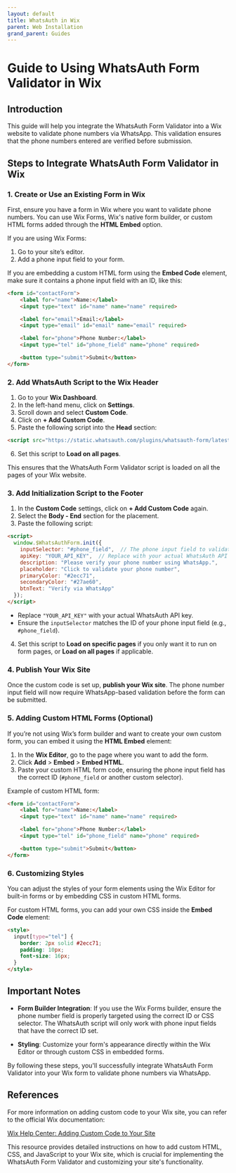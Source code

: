 ```yaml
---
layout: default
title: WhatsAuth in Wix
parent: Web Installation
grand_parent: Guides
---
```


# Guide to Using WhatsAuth Form Validator in Wix

## Introduction

This guide will help you integrate the WhatsAuth Form Validator into a Wix website to validate phone numbers via WhatsApp. This validation ensures that the phone numbers entered are verified before submission.

## Steps to Integrate WhatsAuth Form Validator in Wix

### 1. **Create or Use an Existing Form in Wix**

First, ensure you have a form in Wix where you want to validate phone numbers. You can use Wix Forms, Wix's native form builder, or custom HTML forms added through the **HTML Embed** option.

If you are using Wix Forms:
1. Go to your site’s editor.
2. Add a phone input field to your form.

If you are embedding a custom HTML form using the **Embed Code** element, make sure it contains a phone input field with an ID, like this:

```html
<form id="contactForm">
    <label for="name">Name:</label>
    <input type="text" id="name" name="name" required>

    <label for="email">Email:</label>
    <input type="email" id="email" name="email" required>

    <label for="phone">Phone Number:</label>
    <input type="tel" id="phone_field" name="phone" required>

    <button type="submit">Submit</button>
</form>
```

### 2. **Add WhatsAuth Script to the Wix Header**

1. Go to your **Wix Dashboard**.
2. In the left-hand menu, click on **Settings**.
3. Scroll down and select **Custom Code**.
4. Click on **+ Add Custom Code**.
5. Paste the following script into the **Head** section:

```html
<script src="https://static.whatsauth.com/plugins/whatsauth-form/latest/validator.js"></script>
```

6. Set this script to **Load on all pages**.

This ensures that the WhatsAuth Form Validator script is loaded on all the pages of your Wix website.

### 3. **Add Initialization Script to the Footer**

1. In the **Custom Code** settings, click on **+ Add Custom Code** again.
2. Select the **Body - End** section for the placement.
3. Paste the following script:

```html
<script>
  window.$WhatsAuthForm.init({
    inputSelector: "#phone_field",  // The phone input field to validate
    apiKey: "YOUR_API_KEY",  // Replace with your actual WhatsAuth API key
    description: "Please verify your phone number using WhatsApp.",
    placeholder: "Click to validate your phone number",
    primaryColor: "#2ecc71",
    secondaryColor: "#27ae60",
    btnText: "Verify via WhatsApp"
  });
</script>
```

- Replace `"YOUR_API_KEY"` with your actual WhatsAuth API key.
- Ensure the `inputSelector` matches the ID of your phone input field (e.g., `#phone_field`).

4. Set this script to **Load on specific pages** if you only want it to run on form pages, or **Load on all pages** if applicable.

### 4. **Publish Your Wix Site**

Once the custom code is set up, **publish your Wix site**. The phone number input field will now require WhatsApp-based validation before the form can be submitted.

### 5. **Adding Custom HTML Forms (Optional)**

If you’re not using Wix’s form builder and want to create your own custom form, you can embed it using the **HTML Embed** element:
1. In the **Wix Editor**, go to the page where you want to add the form.
2. Click **Add** > **Embed** > **Embed HTML**.
3. Paste your custom HTML form code, ensuring the phone input field has the correct ID (`#phone_field` or another custom selector).

Example of custom HTML form:

```html
<form id="contactForm">
    <label for="name">Name:</label>
    <input type="text" id="name" name="name" required>

    <label for="phone">Phone Number:</label>
    <input type="tel" id="phone_field" name="phone" required>

    <button type="submit">Submit</button>
</form>
```

### 6. **Customizing Styles**

You can adjust the styles of your form elements using the Wix Editor for built-in forms or by embedding CSS in custom HTML forms.

For custom HTML forms, you can add your own CSS inside the **Embed Code** element:

```html
<style>
  input[type="tel"] {
    border: 2px solid #2ecc71;
    padding: 10px;
    font-size: 16px;
  }
</style>
```

## Important Notes

- **Form Builder Integration**: If you use the Wix Forms builder, ensure the phone number field is properly targeted using the correct ID or CSS selector. The WhatsAuth script will only work with phone input fields that have the correct ID set.
  
- **Styling**: Customize your form's appearance directly within the Wix Editor or through custom CSS in embedded forms.

By following these steps, you'll successfully integrate WhatsAuth Form Validator into your Wix form to validate phone numbers via WhatsApp.


## References

For more information on adding custom code to your Wix site, you can refer to the official Wix documentation:

[Wix Help Center: Adding Custom Code to Your Site](https://support.wix.com/en/article/embedding-custom-code-on-your-site)

This resource provides detailed instructions on how to add custom HTML, CSS, and JavaScript to your Wix site, which is crucial for implementing the WhatsAuth Form Validator and customizing your site's functionality.

